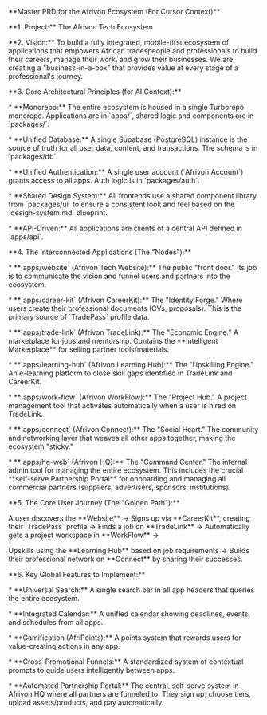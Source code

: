 \*\*Master PRD for the Afrivon Ecosystem (For Cursor Context)\*\*

\*\*1. Project:\*\* The Afrivon Tech Ecosystem

\*\*2. Vision:\*\* To build a fully integrated, mobile-first ecosystem
of applications that empowers African tradespeople and professionals to
build their careers, manage their work, and grow their businesses. We
are creating a "business-in-a-box" that provides value at every stage of
a professional's journey.

\*\*3. Core Architectural Principles (for AI Context):\*\*

\* \*\*Monorepo:\*\* The entire ecosystem is housed in a single
Turborepo monorepo. Applications are in \`apps/\`, shared logic and
components are in \`packages/\`.

\* \*\*Unified Database:\*\* A single Supabase (PostgreSQL) instance is
the source of truth for all user data, content, and transactions. The
schema is in \`packages/db\`.

\* \*\*Unified Authentication:\*\* A single user account (\`Afrivon
Account\`) grants access to all apps. Auth logic is in
\`packages/auth\`.

\* \*\*Shared Design System:\*\* All frontends use a shared component
library from \`packages/ui\` to ensure a consistent look and feel based
on the \`design-system.md\` blueprint.

\* \*\*API-Driven:\*\* All applications are clients of a central API
defined in \`apps/api\`.

\*\*4. The Interconnected Applications (The "Nodes"):\*\*

\* \*\*\`apps/website\` (Afrivon Tech Website):\*\* The public "front
door." Its job is to communicate the vision and funnel users and
partners into the ecosystem.

\* \*\*\`apps/career-kit\` (Afrivon CareerKit):\*\* The "Identity
Forge." Where users create their professional documents (CVs,
proposals). This is the primary source of \`TradePass\` profile data.

\* \*\*\`apps/trade-link\` (Afrivon TradeLink):\*\* The "Economic
Engine." A marketplace for jobs and mentorship. Contains the
\*\*Intelligent Marketplace\*\* for selling partner tools/materials.

\* \*\*\`apps/learning-hub\` (Afrivon Learning Hub):\*\* The "Upskilling
Engine." An e-learning platform to close skill gaps identified in
TradeLink and CareerKit.

\* \*\*\`apps/work-flow\` (Afrivon WorkFlow):\*\* The "Project Hub." A
project management tool that activates automatically when a user is
hired on TradeLink.

\* \*\*\`apps/connect\` (Afrivon Connect):\*\* The "Social Heart." The
community and networking layer that weaves all other apps together,
making the ecosystem "sticky."

\* \*\*\`apps/hq-web\` (Afrivon HQ):\*\* The "Command Center." The
internal admin tool for managing the entire ecosystem. This includes the
crucial \*\*self-serve Partnership Portal\*\* for onboarding and
managing all commercial partners (suppliers, advertisers, sponsors,
institutions).

\*\*5. The Core User Journey (The "Golden Path"):\*\*

A user discovers the \*\*Website\*\* -\> Signs up via \*\*CareerKit\*\*,
creating their \`TradePass\` profile -\> Finds a job on
\*\*TradeLink\*\* -\> Automatically gets a project workspace in
\*\*WorkFlow\*\* -\>

Upskills using the \*\*Learning Hub\*\* based on job requirements -\>
Builds their professional network on \*\*Connect\*\* by sharing their
successes.

\*\*6. Key Global Features to Implement:\*\*

\* \*\*Universal Search:\*\* A single search bar in all app headers that
queries the entire ecosystem.

\* \*\*Integrated Calendar:\*\* A unified calendar showing deadlines,
events, and schedules from all apps.

\* \*\*Gamification (AfriPoints):\*\* A points system that rewards users
for value-creating actions in any app.

\* \*\*Cross-Promotional Funnels:\*\* A standardized system of
contextual prompts to guide users intelligently between apps.

\* \*\*Automated Partnership Portal:\*\* The central, self-serve system
in Afrivon HQ where all partners are funneled to. They sign up, choose
tiers, upload assets/products, and pay automatically.
